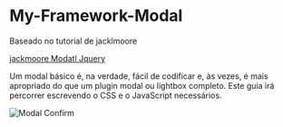 # My-Framework-Modal

Baseado no tutorial de jacklmoore

[jackmoore Modatl Jquery](http://www.jacklmoore.com/notes/jquery-modal-tutorial/)

Um modal básico é, na verdade, fácil de codificar e, às vezes, é mais apropriado do que um plugin modal ou lightbox completo. Este guia irá percorrer escrevendo o CSS e o JavaScript necessários.



![Modal Confirm](https://github.com/ChristopherLambert/My-Framework-Modal-/blob/master/prints/printConfirm.png)
